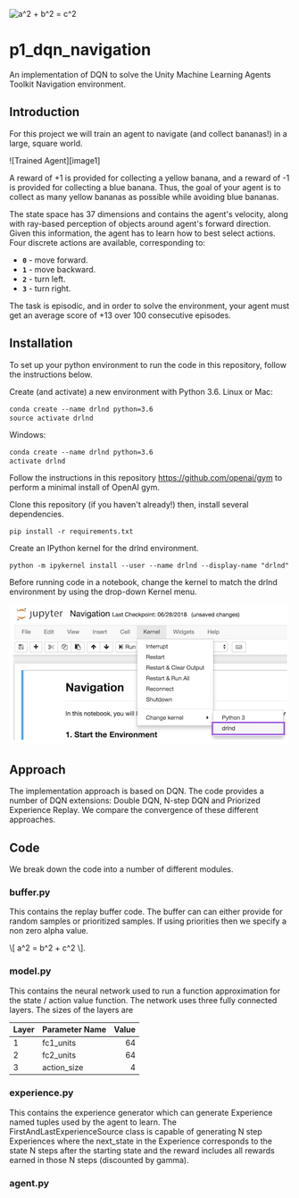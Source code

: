 ![$a^2 + b^2 = c^2$](https://render.githubusercontent.com/render/math?math=%24a%5E2%20%2B%20b%5E2%20%3D%20c%5E2%24)


# p1_dqn_navigation

An implementation of DQN to solve the Unity Machine Learning Agents Toolkit Navigation environment. 

## Introduction

For this project we will train an agent to navigate (and collect bananas!) in a large, square world.  

![Trained Agent][image1]

A reward of +1 is provided for collecting a yellow banana, and a reward of -1 is provided for collecting a blue banana.  Thus, the goal of your agent is to collect as many yellow bananas as possible while avoiding blue bananas.  

The state space has 37 dimensions and contains the agent's velocity, along with ray-based perception of objects around agent's forward direction.  Given this information, the agent has to learn how to best select actions.  Four discrete actions are available, corresponding to:
- **`0`** - move forward.
- **`1`** - move backward.
- **`2`** - turn left.
- **`3`** - turn right.

The task is episodic, and in order to solve the environment, your agent must get an average score of +13 over 100 consecutive episodes.

## Installation

To set up your python environment to run the code in this repository, follow the instructions below.

Create (and activate) a new environment with Python 3.6.
Linux or Mac:

    conda create --name drlnd python=3.6
    source activate drlnd

Windows:

    conda create --name drlnd python=3.6 
    activate drlnd

Follow the instructions in this repository https://github.com/openai/gym to perform a minimal install of OpenAI gym.

Clone this repository  (if you haven't already!) then, install several dependencies.

    pip install -r requirements.txt

Create an IPython kernel for the drlnd environment.

    python -m ipykernel install --user --name drlnd --display-name "drlnd"

Before running code in a notebook, change the kernel to match the drlnd environment by using the drop-down Kernel menu.

![Jupyter Kernel](jupyter_kernel.png)

## Approach

The implementation approach is based on DQN. The code provides a number of DQN extensions: Double DQN, N-step DQN and Priorized Experience Replay. We compare the convergence of these different approaches.

## Code

We break down the code into a number of different modules. 

### buffer.py

This contains the replay buffer code. The buffer can can either provide for random samples or prioritized samples. If using priorities then we specify a non zero alpha value.

\\[ a^2 = b^2 + c^2 \\].

### model.py

This contains the neural network used to run a function approximation for the state / action value function. The network uses three fully connected layers. The sizes of the layers are

| Layer   |      Parameter Name      |  Value |
|---------|-------------|------:|
|1|fc1_units| 64 |
|2|fc2_units| 64 |
|3|action_size| 4 |

### experience.py
 
This contains the experience generator which can generate Experience named tuples used by the agent to learn. The FirstAndLastExperienceSource class is capable of generating N step Experiences where the next_state in the Experience corresponds to the state N steps after the starting state and the reward includes all rewards earned in those N steps (discounted by gamma).

### agent.py



